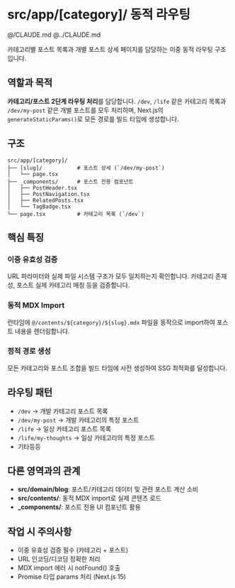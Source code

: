 # src/app/[category]/ 동적 라우팅

@/CLAUDE.md
@../CLAUDE.md

카테고리별 포스트 목록과 개별 포스트 상세 페이지를 담당하는 이중 동적 라우팅 구조입니다.

## 역할과 목적

**카테고리/포스트 2단계 라우팅 처리**를 담당합니다. `/dev`, `/life` 같은 카테고리 목록과 `/dev/my-post` 같은 개별 포스트를 모두 처리하며, Next.js의 `generateStaticParams()`로 모든 경로를 빌드 타임에 생성합니다.

## 구조

```
src/app/[category]/
├── [slug]/           # 포스트 상세 (`/dev/my-post`)
│   └── page.tsx
├── _components/      # 포스트 전용 컴포넌트
│   ├── PostHeader.tsx
│   ├── PostNavigation.tsx
│   ├── RelatedPosts.tsx
│   └── TagBadge.tsx
└── page.tsx          # 카테고리 목록 (`/dev`)
```

## 핵심 특징

### 이중 유효성 검증
URL 파라미터와 실제 파일 시스템 구조가 모두 일치하는지 확인합니다. 카테고리 존재성, 포스트 실제 카테고리 매칭 등을 검증합니다.

### 동적 MDX Import
런타임에 `@/contents/${category}/${slug}.mdx` 파일을 동적으로 import하여 포스트 내용을 렌더링합니다.

### 정적 경로 생성
모든 카테고리와 포스트 조합을 빌드 타임에 사전 생성하여 SSG 최적화를 달성합니다.

## 라우팅 패턴

- `/dev` → 개발 카테고리 포스트 목록
- `/dev/my-post` → 개발 카테고리의 특정 포스트
- `/life` → 일상 카테고리 포스트 목록
- `/life/my-thoughts` → 일상 카테고리의 특정 포스트
- 기타등등

## 다른 영역과의 관계

- **src/domain/blog**: 포스트/카테고리 데이터 및 관련 포스트 계산 소비
- **src/contents/**: 동적 MDX import로 실제 콘텐츠 로드
- **_components/**: 포스트 전용 UI 컴포넌트 활용

## 작업 시 주의사항

- 이중 유효성 검증 필수 (카테고리 + 포스트)
- URL 인코딩/디코딩 정확한 처리 
- MDX import 에러 시 notFound() 호출
- Promise 타입 params 처리 (Next.js 15)